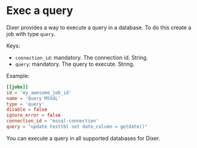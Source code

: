 # Exec a query

Dixer provides a way to execute a query in a database. To do this create a job with type `query`.

Keys:

- `connection_id`: mandatory. The connection id. String.
- `query`: mandatory. The query to execute. String.

Example:

```toml
[[jobs]]
id = 'my_awesome_job_id'
name = 'Query MSSQL'
type = 'query'
disable = false
ignore_error = false
connection_id = 'mssql-connection'
query = "update testtbl set date_column = getdate()"
```

You can execute a query in all supported databases for Dixer.